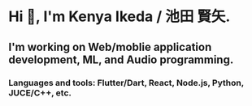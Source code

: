 # Hi 👋, I'm Kenya Ikeda / 池田 賢矢.
## I'm working on Web/moblie application development, ML, and Audio programming.
### Languages and tools: Flutter/Dart, React, Node.js, Python, JUCE/C++, etc.
